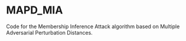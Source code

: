 # MAPD_MIA
Code for the Membership Inference Attack algorithm based on Multiple Adversarial Perturbation Distances.
